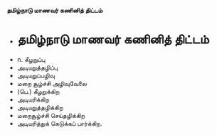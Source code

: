 **தமிழ்நாடு மாணவர் கணினித் திட்டம்**
- # தமிழ்நாடு மாணவர் கணினித் திட்டம்
- n. கீழறுப்பு
- அடியறுத்தழிப்பு
- அடியறுப்பழிவு
- மறை சூழ்ச்சி அழிவுவேலை
- (பெ.) கீழறுக்கிற
- அடியரிக்கிற
- அடியறுத்தழிக்கிற
- மறைசூழ்ச்சி செய்தழிக்கிற
- அடியரித்துக் கெடுக்கப் பார்க்கிற.

